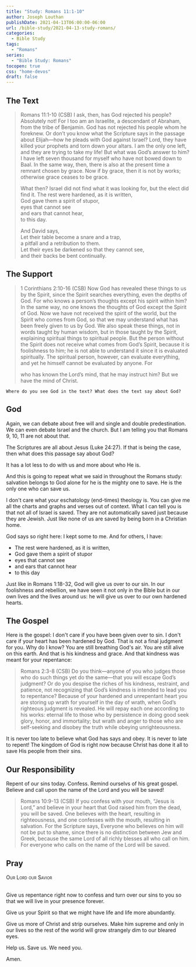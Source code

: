 ```yaml
---
title: "Study: Romans 11:1-10"
author: Joseph Louthan
publishDate: 2021-04-13T06:00:00-06:00
url: /bible-study/2021-04-13-study-romans/
categories:
  - Bible Study
tags:
  - "Romans"
series:
  - "Bible Study: Romans"
tocopen: true
css: "home-devos"
draft: false
---
```

## The Text

>Romans 11:1-10 (CSB) I ask, then, has God rejected his people? Absolutely not! For I too am an Israelite, a descendant of Abraham, from the tribe of Benjamin. God has not rejected his people whom he foreknew. Or don’t you know what the Scripture says in the passage about Elijah—how he pleads with God against Israel? Lord, they have killed your prophets and torn down your altars. I am the only one left, and they are trying to take my life! But what was God’s answer to him? I have left seven thousand for myself who have not bowed down to Baal. In the same way, then, there is also at the present time a remnant chosen by grace. Now if by grace, then it is not by works; otherwise grace ceases to be grace.
>
>What then? Israel did not find what it was looking for, but the elect did find it. The rest were hardened, as it is written,  
>God gave them a spirit of stupor,  
>eyes that cannot see  
>and ears that cannot hear,  
>to this day.
>
>And David says,  
>Let their table become a snare and a trap,  
>a pitfall and a retribution to them.  
>Let their eyes be darkened so that they cannot see,  
>and their backs be bent continually.

<div style="page-break-after: always;"></div>

## The Support

>1 Corinthians 2:10-16 (CSB) Now God has revealed these things to us by the Spirit, since the Spirit searches everything, even the depths of God. For who knows a person’s thoughts except his spirit within him? In the same way, no one knows the thoughts of God except the Spirit of God. Now we have not received the spirit of the world, but the Spirit who comes from God, so that we may understand what has been freely given to us by God. We also speak these things, not in words taught by human wisdom, but in those taught by the Spirit, explaining spiritual things to spiritual people. But the person without the Spirit does not receive what comes from God’s Spirit, because it is foolishness to him; he is not able to understand it since it is evaluated spiritually. The spiritual person, however, can evaluate everything, and yet he himself cannot be evaluated by anyone. For
>
>who has known the Lord’s mind,
>that he may instruct him?
>But we have the mind of Christ.

<div style="page-break-after: always;"></div>

`Where do you see God in the text? What does the text say about God?`

## God

Again, we can debate about free will and single and double predestination. We can even debate Israel and the church. But I am telling you that Romans 9, 10, 11 are not about that.

The Scriptures are all about Jesus (Luke 24:27). If that is being the case, then what does this passage say about God?

It has a lot less to do with us and more about who He is.

And this is going to repeat what we said in throughout the Romans study: salvation belongs to God alone for he is the mighty one to save. He is the only one who can save us.

I don't care what your eschatology (end-times) theology is. You can give me all the charts and graphs and verses out of context. What I can tell you is that not all of Israel is saved. They are not automatically saved just because they are Jewish. Just like none of us are saved by being born in a Christian home.

God says so right here: I kept some to me. And for others, I have:

- The rest were hardened, as it is written,  
- God gave them a spirit of stupor
- eyes that cannot see
- and ears that cannot hear
- to this day

Just like in Romans 1:18-32, God will give us over to our sin. In our foolishness and rebellion, we have seen it not only in the Bible but in our own lives and the lives around us: he will give us over to our own hardened hearts.

<div style="page-break-after: always;"></div>

## The Gospel

Here is the gospel: I don't care if you have been given over to sin. I don't care if your heart has been hardened by God. That is not a final judgment for you. Why do I know? You are still breathing God's air. You are still alive on this earth. And that is his kindness and grace. And that kindness was meant for your repentance:

>Romans 2:3-8 (CSB) Do you think—anyone of you who judges those who do such things yet do the same—that you will escape God’s judgment? Or do you despise the riches of his kindness, restraint, and patience, not recognizing that God’s kindness is intended to lead you to repentance? Because of your hardened and unrepentant heart you are storing up wrath for yourself in the day of wrath, when God’s righteous judgment is revealed. He will repay each one according to his works: eternal life to those who by persistence in doing good seek glory, honor, and immortality; but wrath and anger to those who are self-seeking and disobey the truth while obeying unrighteousness.

It is never too late to believe what God has says and obey. It is never to late to repent! The kingdom of God is right now because Christ has done it all to save His people from their sins.

<div style="page-break-after: always;"></div>

## Our Responsibility

Repent of our sins today. Confess. Remind ourselvs of his great gospel. Believe and call upon the name of the Lord and you will be saved!

>Romans 10:9-13 (CSB) If you confess with your mouth, “Jesus is Lord,” and believe in your heart that God raised him from the dead, you will be saved. One believes with the heart, resulting in righteousness, and one confesses with the mouth, resulting in salvation. For the Scripture says, Everyone who believes on him will not be put to shame, since there is no distinction between Jew and Greek, because the same Lord of all richly blesses all who call on him. For everyone who calls on the name of the Lord will be saved.

## Pray

<div style="font-variant: small-caps;">
Our Lord our Savior
</div>
&nbsp;

Give us repentance right now to confess and turn over our sins to you so that we will live in your presence forever.

Give us your Spirit so that we might have life and life more abundantly.

Give us more of Christ and strip ourselves. Make him supreme and only in our lives so the rest of the world will grow strangely dim to our bleared eyes.

Help us. Save us. We need you.

Amen.